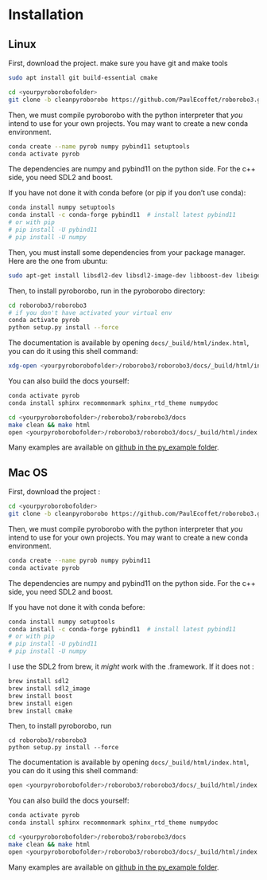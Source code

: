 # Installation

## Linux

First, download the project. make sure you have git and make tools

```bash
sudo apt install git build-essential cmake 
```

```bash
cd <yourpyroborobofolder>
git clone -b cleanpyroborobo https://github.com/PaulEcoffet/roborobo3.git
```

Then, we must compile pyroborobo with the python interpreter that *you* intend to use for your own projects. You may want to create a new conda environment.

```bash
conda create --name pyrob numpy pybind11 setuptools
conda activate pyrob
```

The dependencies are numpy and pybind11 on the python side. For the c++ side, you need SDL2 and boost.

If you have not done it with conda before (or pip if you don’t use conda):

```bash
conda install numpy setuptools
conda install -c conda-forge pybind11  # install latest pybind11
# or with pip
# pip install -U pybind11
# pip install -U numpy
```

Then, you must install some dependencies from your package manager. Here are the one from ubuntu:

```bash
sudo apt-get install libsdl2-dev libsdl2-image-dev libboost-dev libeigen3-dev
```

Then, to install pyroborobo, run in the pyroborobo directory:

```bash
cd roborobo3/roborobo3
# if you don't have activated your virtual env
conda activate pyrob
python setup.py install --force
```

The documentation is available by opening `docs/_build/html/index.html`, you can do it using this shell command:

```bash
xdg-open <yourpyroborobofolder>/roborobo3/roborobo3/docs/_build/html/index.html
```


You can also build the docs yourself:

```bash
conda activate pyrob
conda install sphinx recommonmark sphinx_rtd_theme numpydoc

cd <yourpyroborobofolder>/roborobo3/roborobo3/docs
make clean && make html
open <yourpyroborobofolder>/roborobo3/roborobo3/docs/_build/html/index.html
```


Many examples are available
on [github in the py_example folder](https://github.com/PaulEcoffet/roborobo3/tree/cleanpyroborobo/roborobo3/py_example).

## Mac OS

First, download the project :

```bash
cd <yourpyroborobofolder>
git clone -b cleanpyroborobo https://github.com/PaulEcoffet/roborobo3.git
```

Then, we must compile pyroborobo with the python interpreter that *you* intend to use for your own projects. You may want to create a new conda environment.

```bash
conda create --name pyrob numpy pybind11
conda activate pyrob
```

The dependencies are numpy and pybind11 on the python side. For the c++ side, you need SDL2 and boost.

If you have not done it with conda before:

```bash
conda install numpy setuptools
conda install -c conda-forge pybind11  # install latest pybind11
# or with pip
# pip install -U pybind11
# pip install -U numpy
```

I use the SDL2 from brew, it *might* work with the .framework. If it does not :

```bash
brew install sdl2
brew install sdl2_image
brew install boost
brew install eigen
brew install cmake
```



Then, to install pyroborobo, run

```
cd roborobo3/roborobo3
python setup.py install --force
```


The documentation is available by opening `docs/_build/html/index.html`, you can do it using this shell command:

```bash
open <yourpyroborobofolder>/roborobo3/roborobo3/docs/_build/html/index.html
```

You can also build the docs yourself:

```bash
conda activate pyrob
conda install sphinx recommonmark sphinx_rtd_theme numpydoc

cd <yourpyroborobofolder>/roborobo3/roborobo3/docs
make clean && make html
open <yourpyroborobofolder>/roborobo3/roborobo3/docs/_build/html/index.html
```

Many examples are available
on [github in the py_example folder](https://github.com/PaulEcoffet/roborobo3/tree/cleanpyroborobo/roborobo3/py_example).
